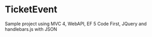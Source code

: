 TicketEvent
===========

Sample project using MVC 4, WebAPI, EF 5 Code First, JQuery and handlebars.js with JSON
